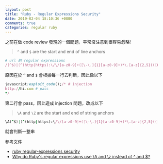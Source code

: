 ```yaml
---
layout: post
title: "Ruby - Regular Expressions Security"
date: 2019-02-04 18:10:36 +0800
comments: true
categories: regular ruby
---
```


<!-- more -->

之前在做 code review 發現的一個問題，平常沒注意到很容易忽略!

> `^` and `$` are the start and end of line anchors

```ruby
# url 的 regular expressions
/(^$)|(^(http|https):\/\/[a-z0-9]+([\-\.]{1}[a-z0-9]+)*\.[a-z]{2,5}(([0-9]{1,5})?\/?.*)?$)/ix
```

原因在於 `^` and `$` 會根據每一行去判斷，因此像以下

```ruby
javascript:exploit_code();/* # injection
http://hi.com # pass
*/
```

第二行會 pass，因此造成 injection 問題，改成以下

> `\A` and `\Z` are the start and end of string anchors

```ruby
\A(^$)|(^(http|https):\/\/[a-z0-9]+([\-\.]{1}[a-z0-9]+)*\.[a-z]{2,5}(([0-9]{1,5})?\/?.*)?$)\z
```

就會判斷一整串

參考文件

* [ruby regular-expressions security](https://guides.rubyonrails.org/security.html#regular-expressions)
* [Why do Ruby's regular expressions use \A and \z instead of ^ and $?](https://stackoverflow.com/questions/3632024/why-do-rubys-regular-expressions-use-a-and-z-instead-of-and)
